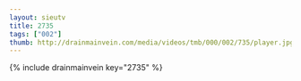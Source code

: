 ```yaml
--- 
layout: sieutv
title: 2735
tags: ["002"]
thumb: http://drainmainvein.com/media/videos/tmb/000/002/735/player.jpg
---
```

{% include drainmainvein key="2735" %} 
